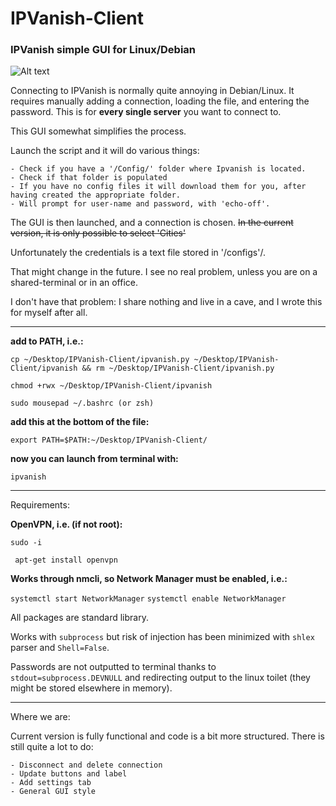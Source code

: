 # IPVanish-Client

### IPVanish simple GUI for Linux/Debian

![Alt text](../IPVanish-Client/assets/Untitled.png?raw=true "Ipvanish GUI running on Kali")

Connecting to IPVanish is normally quite annoying in Debian/Linux. It requires manually adding a connection, loading the file, and entering the password. This is for **every single server** you want to connect to.

This GUI somewhat simplifies the process. 

Launch the script and it will do various things:

```
- Check if you have a '/Config/' folder where Ipvanish is located.
- Check if that folder is populated
- If you have no config files it will download them for you, after having created the appropriate folder.
- Will prompt for user-name and password, with 'echo-off'. 
```

The GUI is then launched, and a connection is chosen. ~~In the current version, it is only possible to select 'Cities'~~

Unfortunately the credentials is a text file stored in '/configs'/. 

That might change in the future. I see no real problem, unless you are on a shared-terminal or in an office. 

I don't have that problem: I share nothing and live in a cave, and I wrote this for myself after all.

----------------------------------------------------------------------------------------------------
**add to PATH, i.e.:**

```cp ~/Desktop/IPVanish-Client/ipvanish.py ~/Desktop/IPVanish-Client/ipvanish && rm ~/Desktop/IPVanish-Client/ipvanish.py```

```chmod +rwx ~/Desktop/IPVanish-Client/ipvanish```

```sudo mousepad ~/.bashrc (or zsh)```

**add this at the bottom of the file:**

```export PATH=$PATH:~/Desktop/IPVanish-Client/```

**now you can launch from terminal with:**

```ipvanish```

---------------------------------------------------------------------------------------------------

Requirements: 

**OpenVPN, i.e. (if not root):**

``` sudo -i ```

``` apt-get install openvpn```

**Works through nmcli, so Network Manager must be enabled, i.e.:**

```systemctl start NetworkManager```
```systemctl enable NetworkManager```

All packages are standard library.

Works with ```subprocess``` but risk of injection has been minimized with ```shlex``` parser and ```Shell=False```.

Passwords are not outputted to terminal thanks to ```stdout=subprocess.DEVNULL``` and redirecting output to the linux toilet (they might be stored elsewhere in memory).

---------------------------------------------------------------------------------------------------

Where we are:

Current version is fully functional and code is a bit more structured. There is still quite a lot to do:

```
- Disconnect and delete connection
- Update buttons and label
- Add settings tab
- General GUI style
```



